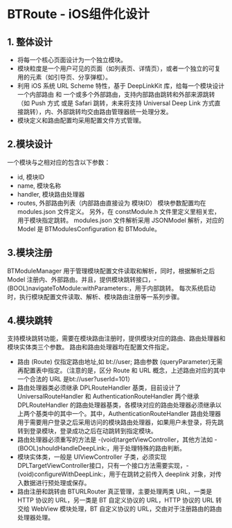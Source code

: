 # BTRoute - iOS组件化设计

## 1. 整体设计

* 将每一个核心页面设计为一个独立模块。
* 模块粒度是一个用户可见的页面（如列表页、详情页），或者一个独立的可复用的元素（如引导页、分享弹框）。
* 利用 iOS 系统 URL Scheme 特性，基于 DeepLinkKit 库，给每一个模块设计 一个内部路由 和 一个或多个外部路由，支持内部路由跳转和外部来源跳转（如 Push 方式 或是 Safari 跳转，未来将支持 Universal Deep Link 方式直接跳转），内、外部跳转均交由路由管理器统一处理分发。
* 模块定义和路由配置均采用配置文件方式管理。

## 2.模块设计

一个模块与之相对应的包含以下参数：

* id, 模块ID
* name, 模块名称
* handler, 模块路由处理器
* routes, 外部路由列表（内部路由直接设为 模块ID）
模块参数配置均在 modules.json 文件定义。 另外，在 constModule.h 文件里定义里相关宏，用于模块指定跳转。
modules.json 文件解析采用 JSONModel 解析，对应的 Model 是 BTModulesConfiguration 和 BTModule。

## 3.模块注册

BTModuleManager 用于管理模块配置文件读取和解析，同时，根据解析之后 Model 注册内、外部路由。并且，提供模块跳转接口，-(BOOL)navigateToModule:withParameters:，用于内部跳转。
每次系统启动时，执行模块配置文件读取、解析、模块路由注册等一系列步骤。

## 4.模块跳转

支持模块跳转功能，需要在模块路由注册时，提供模块对应的路由、路由处理器和模块实体类三个参数。
路由和路由处理器均在配置文件指定。

* 路由 (Route) 仅指定路由地址,如 bt://user; 路由参数 (queryParameter)无需再配置表中指定。（注意的是，区分 Route 和 URL 概念，上述路由对应的其中一个合法的 URL 是bt://user?userId=101）
* 路由处理器类必须继承 DPLRouteHandler 基类，目前设计了 UniversalRouteHandler 和 AuthenticationRouteHandler 两个继承 DPLRouteHandler 的路由处理器基类，各模块对应的路由处理器必须继承以上两个基类中的其中一个。其中，AuthenticationRouteHandler 路由处理器用于需要用户登录之后采用访问的模块路由处理器，如果用户未登录，将先跳转到登录模块，登录成功之后在动跳转到指定模块。
* 路由处理器必须重写的方法是 -(void)targetViewController，其他方法如 - (BOOL)shouldHandleDeepLink:，用于处理特殊的路由判断。
* 模块实体类，一般是 UIViewController 子类，必须实现 DPLTargetViewController接口，只有一个接口方法需要实现，- (void)configureWithDeepLink:，用于在跳转之前传入 deeplink 对象，对传入数据进行预处理或保存。
* 路由注册和跳转由 BTURLRouter 真正管理，主要处理两类 URL，一类是 HTTP 协议的 URL，另一类是 BT 自定义协议的 URL，HTTP 协议的 URL 转交给 WebView 模块处理，BT 自定义协议的 URL，交由对于注册路由的路由处理器处理。


